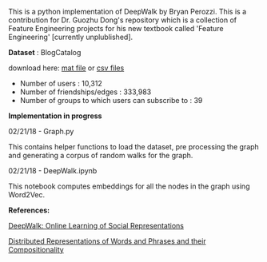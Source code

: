 This is a python implementation of DeepWalk by Bryan Perozzi. This is a contribution for Dr. Guozhu Dong's repository which is a collection of Feature Engineering projects for his new textbook called 'Feature Engineering' [currently unplublished]. 

**Dataset** : BlogCatalog 

download here:
[mat file](http://leitang.net/social_dimension.html) or [csv files](http://socialcomputing.asu.edu/datasets/BlogCatalog3)
- Number of users : 10,312
- Number of friendships/edges : 333,983
- Number of groups to which users can subscribe to : 39

**Implementation in progress**

02/21/18 - Graph.py

This contains helper functions to load the dataset, pre processing the graph and generating a corpus of random walks for the graph.

02/21/18 - DeepWalk.ipynb

This notebook computes embeddings for all the nodes in the graph using Word2Vec. 


**References:**

[DeepWalk: Online Learning of Social Representations](http://dl.acm.org/citation.cfm?id=2623732)

[Distributed Representations of Words and Phrases and their Compositionality](http://papers.nips.cc/paper/5021-distributed-representations-of-words-andphrases)